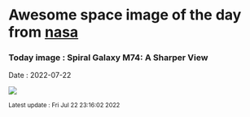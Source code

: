 
# Awesome space image of the day from [nasa](https://api.nasa.gov/)

### Today image : Spiral Galaxy M74: A Sharper View

Date : 2022-07-22


![](https://apod.nasa.gov/apod/image/2207/JWST_NGC628_Robert_Eder_V2600h.jpg)

<small>Latest update : Fri Jul 22 23:16:02 2022</small>


